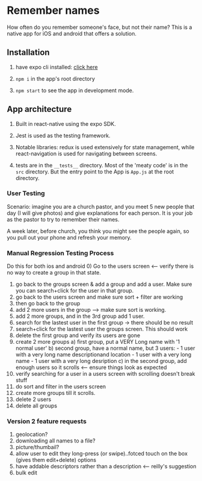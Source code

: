 # Remember names

How often do you remember someone's face, but not their name? This is a native app for iOS and android that offers a solution.

## Installation

1. have expo cli installed: [click here](https://docs.expo.io/versions/latest/)

2. `npm i` in the app's root directory

3. `npm start` to see the app in development mode. 

## App architecture

1. Built in react-native using the expo SDK. 

2. Jest is used as the testing framework.

3. Notable libraries: redux is used extensively for state management, while react-navigation is used for navigating between screens.

4. tests are in the `__tests__` directory.  Most of the 'meaty code' is in the `src` directory. But the entry point to the App is `App.js` at the root directory.

### User Testing
Scenario: imagine you are a church pastor, and you meet 5 new people that day (I will give photos) and give explanations for each person. It is your job as the pastor to try to remember their names.

A week later, before church, you think you might see the people again, so you pull out your phone
and refresh your memory.


### Manual Regression Testing Process

Do this for both ios and android
0) Go to the users screen <-- verify there is no way to create a group in that state.
1) go back to the groups screen & add a group and add a user. Make sure you can search+click for the user in that group.
2) go back to the users screen and make sure sort + filter are working
3) then go back to the group
4) add 2 more users in the group --> make sure sort is working.
5) add 2 more groups, and in the 3rd group add 1 user.
6) search for the lastest user in the first group -> there should be no result
7) search+click for the lastest user the groups screen. This should work
8) delete the first group and verify its users are gone
9) create 2 more groups
    a) first group, put a VERY Long name with '1 normal user'
    b) second group, have a normal name, but 3 users:
        - 1 user with a very long name descriptionand location
        - 1 user with a very long name
        - 1 user with a very long desription 
    c) in the second group, add enough users so it scrolls <-- ensure things look as expected
10) verify searching for a user in a users screen with scrolling doesn't break stuff
11) do sort and filter in the users screen
12) create more groups till it scrolls.
13) delete 2 users
14) delete all groups

### Version 2 feature requests
1) geolocation?
2) downloading all names to a file?
3) picture/thumbail?
4) allow user to edit they long-press (or swipe)..fotced touch on the box (gives them edit+delete) options
5) have addable descriptors rather than a description <-- reilly's suggestion
6) bulk edit
